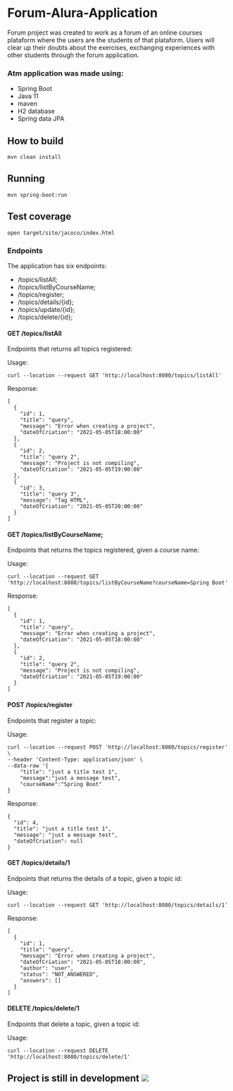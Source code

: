 # Forum-Alura-Application

Forum project was created to work as a forum of an online courses plataform where the users are the students of that plataform.
Users will clear up their doubts about the exercises, exchanging experiences with other students through the forum application.

### Atm application was made using:

* Spring Boot
* Java 11
* maven
* H2 database
* Spring data JPA

## How to build

`mvn clean install`

## Running

`mvn spring-boot:run`

## Test coverage

`open target/site/jacoco/index.html`


### Endpoints

The application has six endpoints:
* /topics/listAll;
* /topics/listByCourseName;
* /topics/register;
* /topics/details/{id};
* /topics/update/{id};
* /topics/delete/{id};


#### GET /topics/listAll

Endpoints that returns all topics registered:

Usage:

```
curl --location --request GET 'http://localhost:8080/topics/listAll'
```

Response:

```
[
  {
    "id": 1,
    "title": "query",
    "message": "Error when creating a project",
    "dateOfCriation": "2021-05-05T18:00:00"
  },
  {
    "id": 2,
    "title": "query 2",
    "message": "Project is not compiling",
    "dateOfCriation": "2021-05-05T19:00:00"
  },
  {
    "id": 3,
    "title": "query 3",
    "message": "Tag HTML",
    "dateOfCriation": "2021-05-05T20:00:00"
  }
]
```

#### GET /topics/listByCourseName;

Endpoints that returns the topics registered, given a course name:

Usage:

```
curl --location --request GET 'http://localhost:8080/topics/listByCourseName?courseName=Spring Boot'
```

Response:

```
[
  {
    "id": 1,
    "title": "query",
    "message": "Error when creating a project",
    "dateOfCriation": "2021-05-05T18:00:00"
  },
  {
    "id": 2,
    "title": "query 2",
    "message": "Project is not compiling",
    "dateOfCriation": "2021-05-05T19:00:00"
  }
]
```


#### POST /topics/register

Endpoints that register a topic:

Usage:

```
curl --location --request POST 'http://localhost:8080/topics/register' \
--header 'Content-Type: application/json' \
--data-raw '{
    "title": "just a title test 1",
    "message":"just a message test",
    "courseName":"Spring Boot"
}
```

Response:

```
{
  "id": 4,
  "title": "just a title test 1",
  "message": "just a message test",
  "dateOfCriation": null
}
```

#### GET /topics/details/1

Endpoints that returns the details of a topic, given a topic id:

Usage:

```
curl --location --request GET 'http://localhost:8080/topics/details/1'
```

Response:

```
[
  {
    "id": 1,
    "title": "query",
    "message": "Error when creating a project",
    "dateOfCriation": "2021-05-05T18:00:00",
    "author": "user",
    "status": "NOT_ANSWERED",
    "answers": []
  }
]
```

#### DELETE /topics/delete/1

Endpoints that delete a topic, given a topic id:

Usage:

```
curl --location --request DELETE 'http://localhost:8080/topics/delete/1'
```

## Project is still in development <img src="https://img.icons8.com/emoji/48/000000/woman-construction-worker.png"/>